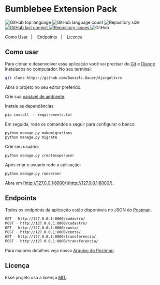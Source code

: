 <h1>Bumblebee Extension Pack</h1>

<p>
  <img alt="GitHub top language" src="https://img.shields.io/github/languages/top/Danieli-Bauer/djangolivre.svg">

  <img alt="GitHub language count" src="https://img.shields.io/github/languages/count/Danieli-Bauer/djangolivre.svg">

  <img alt="Repository size" src="https://img.shields.io/github/repo-size/Danieli-Bauer/djangolivre.svg">

  <a href="https://github.com/Danieli-Bauer/djangolivre/commits/master">
    <img alt="GitHub last commit" src="https://img.shields.io/github/last-commit/Danieli-Bauer/djangolivre.svg">
  </a>

  <a href="https://github.com/Danieli-Bauer/djangolivre/issues">
    <img alt="Repository issues" src="https://img.shields.io/github/issues/Danieli-Bauer/djangolivre.svg">
  </a>

  <img alt="GitHub" src="https://img.shields.io/github/license/Danieli-Bauer/djangolivre.svg">
</p>

<p>
  <a href="#como-usar">Como Usar</a>&nbsp;&nbsp;&nbsp;|&nbsp;&nbsp;&nbsp;
  <a href="#endpoints">Endpoints</a>&nbsp;&nbsp;&nbsp;|&nbsp;&nbsp;&nbsp;
  <a href="#licença">Licença</a>
</p>

## Como usar

Para clonar e desenvolver essa aplicação você vai precisar do [Git](https://git-scm.com) e [Django](https://docs.djangoproject.com/en/3.2/topics/install/) instalados no computador. No seu terminal:

```bash
git clone https://github.com/Danieli-Bauer/djangolivre
```

Abra o projeto no seu editor preferido.

Crie sua [variável de ambiente](https://docs.python.org/pt-br/3/library/venv.html).

Instale as dependências:

```bash
pip install -r requirements.txt
```

Em seguida, rode os comandos a seguir para configurar o banco:

```bash
python manage.py makemigrations
python manage.py migrate
```

Crie seu usuário:

```bash
python manage.py createsuperuser
```

Após criar o usuário rode a aplicação:

```bash
python manage.py runserver
```

Abra em [http://127.0.0.1:8000/](http://127.0.0.1:8000/).

## Endpoints

Todos os endpoints da aplicação estão disponíveis no JSON do [Postman](https://www.postman.com/).

```bash
GET - http://127.0.0.1:8000/cadastro/
POST - http://127.0.0.1:8000/cadastro/
GET - http://127.0.0.1:8000/conta/
POST - http://127.0.0.1:8000/conta/
GET - http://127.0.0.1:8000/transferencia/
POST - http://127.0.0.1:8000/transferencia/
```

Para maiores detalhes veja nosso [Arquivo do Postman](https://github.com/Danieli-Bauer/djangolivre/tree/main/doc).

## Licença

Esse projeto usa a licença [MIT](https://github.com/Danieli-Bauer/djangolivre/blob/master/LICENSE).
